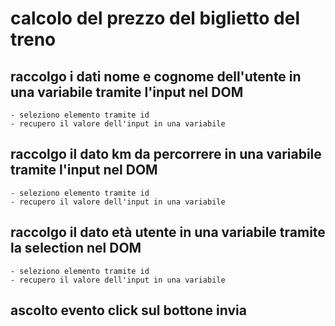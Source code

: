 # calcolo del prezzo del biglietto del treno
## raccolgo i dati nome e cognome dell'utente in una variabile tramite l'input nel DOM
    - seleziono elemento tramite id 
    - recupero il valore dell'input in una variabile
## raccolgo il dato km da percorrere in una variabile tramite l'input nel DOM
    - seleziono elemento tramite id 
    - recupero il valore dell'input in una variabile
## raccolgo il dato età utente in una variabile tramite la selection nel DOM
    - seleziono elemento tramite id 
    - recupero il valore dell'input in una variabile
## ascolto evento click sul bottone invia